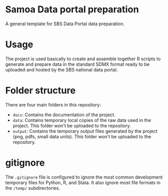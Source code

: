 # Samoa Data portal preparation

A general template for SBS Data Portal data preparation.

# Usage

The project is used basically to create and assemble together R scripts to generate and prepare data in the standard SDMX format ready to be uploaded and hosted by the SBS national data portal. 

# Folder structure

There are four main folders in this repository:
- `docs`: Contains the documentation of the project.
- `data`: Contains temporary local copies of the raw data used in the project. This folder won't be uploaded to the repository.
- `output`: Contains the temporary output files generated by the project (png, pdfs, small data units). This folder won't be uploaded to the repository.

# gitignore

The `.gitignore` file is configured to ignore the most common development temporary files for Python, R, and Stata. It also ignore most file formats in the `/temp/` subdirectories.